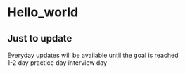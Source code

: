 # Hello_world
## Just to update 
  Everyday updates will be available until the goal is reached<br>
  1-2 day
  practice day
  interview day
  
